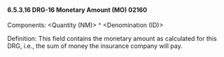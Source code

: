 #### 6.5.3.16 DRG-16 Monetary Amount (MO) 02160

Components: &lt;Quantity (NM)> ^ &lt;Denomination (ID)>

Definition: This field contains the monetary amount as calculated for this DRG, i.e., the sum of money the insurance company will pay.

